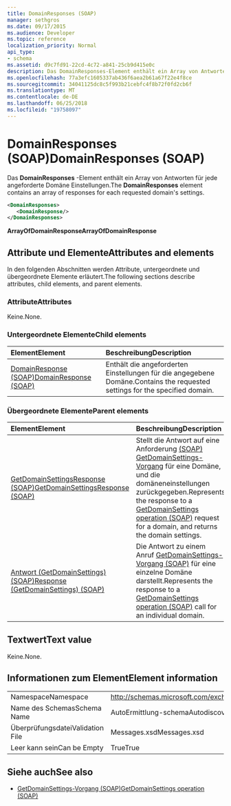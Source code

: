 ```yaml
---
title: DomainResponses (SOAP)
manager: sethgros
ms.date: 09/17/2015
ms.audience: Developer
ms.topic: reference
localization_priority: Normal
api_type:
- schema
ms.assetid: d9c7fd91-22cd-4c72-a841-25cb9d415e0c
description: Das DomainResponses-Element enthält ein Array von Antworten für jede angeforderte Domäne Einstellungen.
ms.openlocfilehash: 77a3efc1605337ab436f6aea2b61a67f22e4f8ce
ms.sourcegitcommit: 34041125dc8c5f993b21cebfc4f8b72f0fd2cb6f
ms.translationtype: MT
ms.contentlocale: de-DE
ms.lasthandoff: 06/25/2018
ms.locfileid: "19758097"
---
```

# <a name="domainresponses-soap"></a><span data-ttu-id="13037-103">DomainResponses (SOAP)</span><span class="sxs-lookup"><span data-stu-id="13037-103">DomainResponses (SOAP)</span></span>

<span data-ttu-id="13037-104">Das **DomainResponses** -Element enthält ein Array von Antworten für jede angeforderte Domäne Einstellungen.</span><span class="sxs-lookup"><span data-stu-id="13037-104">The **DomainResponses** element contains an array of responses for each requested domain's settings.</span></span> 
  
```XML
<DomainResponses>
   <DomainResponse/>
</DomainResponses>
```

 <span data-ttu-id="13037-105">**ArrayOfDomainResponse**</span><span class="sxs-lookup"><span data-stu-id="13037-105">**ArrayOfDomainResponse**</span></span>
## <a name="attributes-and-elements"></a><span data-ttu-id="13037-106">Attribute und Elemente</span><span class="sxs-lookup"><span data-stu-id="13037-106">Attributes and elements</span></span>

<span data-ttu-id="13037-107">In den folgenden Abschnitten werden Attribute, untergeordnete und übergeordnete Elemente erläutert.</span><span class="sxs-lookup"><span data-stu-id="13037-107">The following sections describe attributes, child elements, and parent elements.</span></span>
  
### <a name="attributes"></a><span data-ttu-id="13037-108">Attribute</span><span class="sxs-lookup"><span data-stu-id="13037-108">Attributes</span></span>

<span data-ttu-id="13037-109">Keine.</span><span class="sxs-lookup"><span data-stu-id="13037-109">None.</span></span>
  
### <a name="child-elements"></a><span data-ttu-id="13037-110">Untergeordnete Elemente</span><span class="sxs-lookup"><span data-stu-id="13037-110">Child elements</span></span>

|<span data-ttu-id="13037-111">**Element**</span><span class="sxs-lookup"><span data-stu-id="13037-111">**Element**</span></span>|<span data-ttu-id="13037-112">**Beschreibung**</span><span class="sxs-lookup"><span data-stu-id="13037-112">**Description**</span></span>|
|:-----|:-----|
|[<span data-ttu-id="13037-113">DomainResponse (SOAP)</span><span class="sxs-lookup"><span data-stu-id="13037-113">DomainResponse (SOAP)</span></span>](domainresponse-soap.md) <br/> |<span data-ttu-id="13037-114">Enthält die angeforderten Einstellungen für die angegebene Domäne.</span><span class="sxs-lookup"><span data-stu-id="13037-114">Contains the requested settings for the specified domain.</span></span>  <br/> |
   
### <a name="parent-elements"></a><span data-ttu-id="13037-115">Übergeordnete Elemente</span><span class="sxs-lookup"><span data-stu-id="13037-115">Parent elements</span></span>

|<span data-ttu-id="13037-116">**Element**</span><span class="sxs-lookup"><span data-stu-id="13037-116">**Element**</span></span>|<span data-ttu-id="13037-117">**Beschreibung**</span><span class="sxs-lookup"><span data-stu-id="13037-117">**Description**</span></span>|
|:-----|:-----|
|[<span data-ttu-id="13037-118">GetDomainSettingsResponse (SOAP)</span><span class="sxs-lookup"><span data-stu-id="13037-118">GetDomainSettingsResponse (SOAP)</span></span>](getdomainsettingsresponse-soap.md) <br/> |<span data-ttu-id="13037-119">Stellt die Antwort auf eine Anforderung [(SOAP) GetDomainSettings-Vorgang](getdomainsettings-operation-soap.md) für eine Domäne, und die domäneneinstellungen zurückgegeben.</span><span class="sxs-lookup"><span data-stu-id="13037-119">Represents the response to a [GetDomainSettings operation (SOAP)](getdomainsettings-operation-soap.md) request for a domain, and returns the domain settings.</span></span>  <br/> |
|[<span data-ttu-id="13037-120">Antwort (GetDomainSettings) (SOAP)</span><span class="sxs-lookup"><span data-stu-id="13037-120">Response (GetDomainSettings) (SOAP)</span></span>](response-getdomainsettingssoap.md) <br/> |<span data-ttu-id="13037-121">Die Antwort zu einem Anruf [GetDomainSettings-Vorgang (SOAP)](getdomainsettings-operation-soap.md) für eine einzelne Domäne darstellt.</span><span class="sxs-lookup"><span data-stu-id="13037-121">Represents the response to a [GetDomainSettings operation (SOAP)](getdomainsettings-operation-soap.md) call for an individual domain.</span></span>  <br/> |
   
## <a name="text-value"></a><span data-ttu-id="13037-122">Textwert</span><span class="sxs-lookup"><span data-stu-id="13037-122">Text value</span></span>

<span data-ttu-id="13037-123">Keine.</span><span class="sxs-lookup"><span data-stu-id="13037-123">None.</span></span>
  
## <a name="element-information"></a><span data-ttu-id="13037-124">Informationen zum Element</span><span class="sxs-lookup"><span data-stu-id="13037-124">Element information</span></span>

|||
|:-----|:-----|
|<span data-ttu-id="13037-125">Namespace</span><span class="sxs-lookup"><span data-stu-id="13037-125">Namespace</span></span>  <br/> |http://schemas.microsoft.com/exchange/2010/Autodiscover  <br/> |
|<span data-ttu-id="13037-126">Name des Schemas</span><span class="sxs-lookup"><span data-stu-id="13037-126">Schema Name</span></span>  <br/> |<span data-ttu-id="13037-127">AutoErmittlung-schema</span><span class="sxs-lookup"><span data-stu-id="13037-127">Autodiscover schema</span></span>  <br/> |
|<span data-ttu-id="13037-128">Überprüfungsdatei</span><span class="sxs-lookup"><span data-stu-id="13037-128">Validation File</span></span>  <br/> |<span data-ttu-id="13037-129">Messages.xsd</span><span class="sxs-lookup"><span data-stu-id="13037-129">Messages.xsd</span></span>  <br/> |
|<span data-ttu-id="13037-130">Leer kann sein</span><span class="sxs-lookup"><span data-stu-id="13037-130">Can be Empty</span></span>  <br/> |<span data-ttu-id="13037-131">True</span><span class="sxs-lookup"><span data-stu-id="13037-131">True</span></span>  <br/> |
   
## <a name="see-also"></a><span data-ttu-id="13037-132">Siehe auch</span><span class="sxs-lookup"><span data-stu-id="13037-132">See also</span></span>

- [<span data-ttu-id="13037-133">GetDomainSettings-Vorgang (SOAP)</span><span class="sxs-lookup"><span data-stu-id="13037-133">GetDomainSettings operation (SOAP)</span></span>](getdomainsettings-operation-soap.md)

